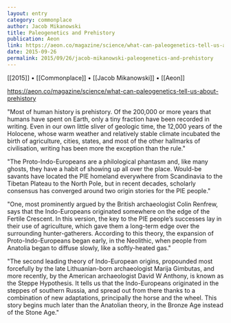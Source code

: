 ```yaml
---
layout: entry
category: commonplace
author: Jacob Mikanowski
title: Paleogenetics and Prehistory
publication: Aeon
link: https://aeon.co/magazine/science/what-can-paleogenetics-tell-us-about-prehistory
date: 2015-09-26
permalink: 2015/09/26/jacob-mikanowski-paleogenetics-and-prehistory
---
```


[[2015]] • [[Commonplace]] • [[Jacob Mikanowski]] • [[Aeon]]

https://aeon.co/magazine/science/what-can-paleogenetics-tell-us-about-prehistory

"Most of human history is prehistory. Of the 200,000 or more years that humans have spent on Earth, only a tiny fraction have been recorded in writing. Even in our own little sliver of geologic time, the 12,000 years of the Holocene, whose warm weather and relatively stable climate incubated the birth of agriculture, cities, states, and most of the other hallmarks of civilisation, writing has been more the exception than the rule."

"The Proto-Indo-Europeans are a philological phantasm and, like many ghosts, they have a habit of showing up all over the place. Would-be savants have located the PIE homeland everywhere from Scandinavia to the Tibetan Plateau to the North Pole, but in recent decades, scholarly consensus has converged around two origin stories for the PIE people."

"One, most prominently argued by the British archaeologist Colin Renfrew, says that the Indo-Europeans originated somewhere on the edge of the Fertile Crescent. In this version, the key to the PIE people’s successes lay in their use of agriculture, which gave them a long-term edge over the surrounding hunter-gatherers. According to this theory, the expansion of Proto-Indo-Europeans began early, in the Neolithic, when people from Anatolia began to diffuse slowly, like a softly-heated gas."

"The second leading theory of Indo-European origins, propounded most forcefully by the late Lithuanian-born archaeologist Marija Gimbutas, and more recently, by the American archaeologist David W Anthony, is known as the Steppe Hypothesis. It tells us that the Indo-Europeans originated in the steppes of southern Russia, and spread out from there thanks to a combination of new adaptations, principally the horse and the wheel. This story begins much later than the Anatolian theory, in the Bronze Age instead of the Stone Age."
